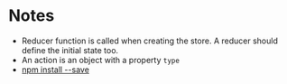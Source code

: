 # Notes

* Reducer function is called when creating the store. A reducer should define the initial state too.
* An action is an object with a property `type`
* [npm install --save](https://stackoverflow.com/questions/19578796/what-is-the-save-option-for-npm-install)
